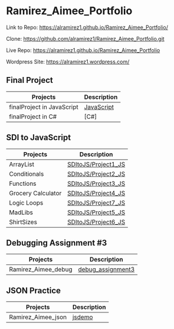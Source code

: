 # Ramirez_Aimee_Portfolio

Link to Repo: <https://alramirez1.github.io/Ramirez_Aimee_Portfolio/>

Clone: <https://github.com/alramirez1/Ramirez_Aimee_Portfolio.git>

Live Repo: <https://alramirez1.github.io/Ramirez_Aimee_Portfolio>

Wordpress Site:
<https://alramirez1.wordpress.com/>

## Final Project

| Projects | Description |
| ----------- | ----------- |
| finalProject in JavaScript | [JavaScript](./finalProject)|
| finalProject in  C# | [C#]|

## SDI to JavaScript

| Projects | Description |
| ----------- | ----------- |
| ArrayList | [SDItoJS/Project1_JS](./SDItoJS/Project1_JS)|
| Conditionals | [SDItoJS/Project2_JS](./SDItoJS/Project2_JS)|
| Functions | [SDItoJS/Project3_JS](./SDItoJS/Project3_JS)|
| Grocery Calculator| [SDItoJS/Project4_JS](./SDItoJS/Project4_JS)|
| Logic Loops | [SDItoJS/Project7_JS](./SDItoJS/Project7_JS)|
| MadLibs | [SDItoJS/Project5_JS](./SDItoJS/Project5_JS)|
| ShirtSizes | [SDItoJS/Project6_JS](./SDItoJS/Project6_JS)|

## Debugging Assignment #3

| Projects | Description |
| ----------- | ----------- |
| Ramirez_Aimee_debug | [debug_assignment3](./debug_assignment3)|

## JSON Practice

| Projects | Description |
| ----------- | ----------- |
| Ramirez_Aimee_json | [jsdemo](./jsonDEMO)|

